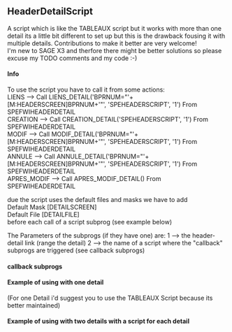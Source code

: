 ## HeaderDetailScript
A script which is like the TABLEAUX script but it works with more than one detail its a little bit different to set up but this is the drawback fousing it with multiple details. Contributions to make it better are very welcome!  
I'm new to SAGE X3 and therfore there might be better solutions so please excuse my TODO comments and my code :-)

#### Info
To use the script you have to call it from some actions:  
LIENS       --> Call LIENS_DETAIL('BPRNUM="'+[M:HEADERSCREEN]BPRNUM+'"', 'SPEHEADERSCRIPT', '1') From SPEFWIHEADERDETAIL  
CREATION    --> Call CREATION_DETAIL('SPEHEADERSCRIPT', '1') From SPEFWIHEADERDETAIL  
MODIF       --> Call MODIF_DETAIL('BPRNUM="'+[M:HEADERSCREEN]BPRNUM+'"', 'SPEHEADERSCRIPT', '1') From SPEFWIHEADERDETAIL   
ANNULE      --> Call ANNULE_DETAIL('BPRNUM="'+[M:HEADERSCREEN]BPRNUM+'"', 'SPEHEADERSCRIPT', '1') From SPEFWIHEADERDETAIL  
APRES_MODIF --> Call APRES_MODIF_DETAIL() From SPEFWIHEADERDETAIL 

due the script uses the default files and masks we have to add  
Default Mask [DETAILSCREEN]  
Default File [DETAILFILE]  
before each call of a script subprog (see example below)

The Parameters of the subprogs (if they have one) are:
1 --> the header-detail link (range the detail)
2 --> the name of a script where the "callback" subprogs are triggered (see callback subprogs)

#### callback subprogs


#### Example of using with one detail
(For one Detail i'd suggest you to use the TABLEAUX Script because its better maintained)


#### Example of using with two details with a script for each detail 






